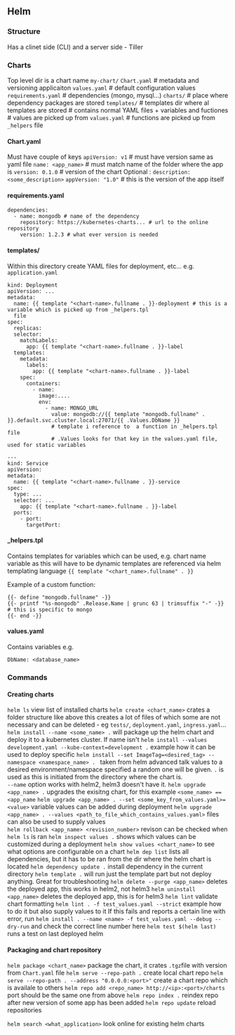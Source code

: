 ## Helm

### Structure

Has a clinet side (CLI)
and a server side - Tiller

### Charts

Top level dir is a chart name
`my-chart/`
  `Chart.yaml` # metadata and versioning applicaiton
  `values.yaml` # default configuration values
  `requirements.yaml` # dependencies (mongo, mysql...)
  `charts/` # place where dependency packages are stored
  `templates/` # templates dir where al templates are stored
    # contains normal YAML files + variables and fuctiones
    # values are picked up from `values.yaml`
    # functions are picked up from `_helpers` file

#### Chart.yaml

Must have couple of keys
`apiVersion: v1` # must have version same as yaml file
`name: <app_name>` # must match name of the folder where the app is
`version: 0.1.0` # version of the chart
Optional :
`description: <some_description>`
`appVersion: "1.0"` # this is the version of the app itself

#### requirements.yaml

```
dependencies:
  - name: mongodb # name of the dependency
    repository: https://kubernetes-charts... # url to the online repository
    version: 1.2.3 # what ever version is needed
```
#### templates/

Within this directory create YAML files for deployment, etc... e.g. `application.yaml`
```
kind: Deployment
apiVersion: ...
metadata:
  name: {{ template "<chart-name>.fullname . }}-deployment # this is a variable which is picked up from _helpers.tpl
  file
spec:
  replicas:
  selector:
    matchLabels:
      app: {{ template "<chart-name>.fullname . }}-label
  templates:
    metadata:
      labels:
        app: {{ template "<chart-name>.fullname . }}-label
    spec:
      containers:
        - name:
          image:....
          env:
            - name: MONGO_URL
              value: mongodb://{{ template "mongodb.fullname" . }}.default.svc.cluster.local:27071/{{ .Values.DbName }}
              # template i reference to  a function in _helpers.tpl file
              # .Values looks for that key in the values.yaml file, used for static variables

---
kind: Service
apiVersion:
metadata:
  name: {{ template "<chart-name>.fullname . }}-service
spec:
  type: ...
  selector: ...
    app: {{ template "<chart-name>.fullname . }}-label
  ports:
    - port:
      targetPort:

```

#### _helpers.tpl

Contains templates for variables which can be used, e.g. chart name variable as this will have to be dynamic
templates are referenced via helm templating language
`{{ template "<chart_name>.fullname" . }}`

Example of a custom function:
```
{{- define "mongodb.fullname" -}}
{{- printf "%s-mongodb" .Release.Name | grunc 63 | trimsuffix "-" -}} # this is specific to mongo
{{- end -}}
```

#### values.yaml

Contains variables e.g.
```
DbName: <database_name>
```

### Commands

#### Creating charts

`helm ls` view list of installed charts
`helm create <chart_name>`  crates a folder structure like above
   this creates a lot of files of which some are not necessary and can be deleted - eg `tests/`, `deployment.yaml`,
  `ingress.yaml`...
`helm install --name <some_name> .`  will package up the helm chart and deploy it to a kubernetes cluster. If name isn't
`helm install --values development.yaml --kube-context=development .` example how it can be used to deploy specific
`helm install --set ImageTag=<desired_tag> --namespace <namespace_name> . ` taken from helm advanced talk
values to a desired environment/namespace
specified a random one will be given. `.` is used as this is initiated from the directory where the chart is.  
`--name` option works with helm2, helm3 doesn't have it.
`helm upgrade <app_name> .` upgrades the exisitng chart, for this example `<some_name> == <app_name`
`helm upgrade <app_name> . --set <some_key_from_values.yaml>=<value>` variable values can be added during deployment
`helm upgrade <app_name> . --values <path_to_file_which_contains_values.yaml>` files can also be used to supply values  
`helm rollback <app_name> <revision_number>` revison can be checked when `helm ls` is ran
`helm inspect values .` shows which values can be customized during a deployment
`helm show values <chart_name>`  to see what options are configurable on a chart
`helm dep list`  lists all dependencies, but it has to be ran from the dir where the helm chart is located
`helm dependency update .`  install dependency in the current directory
`helm template .`  will run just the template part but not deploy anything. Great for troubleshooting
`helm delete --purge <app_name>` deletes the deployed app, this works in helm2, not helm3
`helm uninstall <app_name>` deletes the deployed app, this is for helm3
`helm lint`  validate chart formatting
`helm lint . -f test_values.yaml --strict` example how to do it but also supply values to it
If this fails and reports a certain line with error, run `helm install . --name <name> -f test_values.yaml --debug --dry-run` and check the correct line number here
`helm test $(helm last)` runs a test on last deployed helm

#### Packaging and chart repository

`helm package <chart_name>` package the chart, it crates `.tgz`file with version from `Chart.yaml` file
`helm serve --repo-path .` create local chart repo
`helm serve --repo-path . --address "0.0.0.0:<port>"` create a chart repo which is availale to others
`helm repo add <repo_name> http://<ip>:<port>/charts` port should be the same one from above
`helm repo index .` reindex repo after new version of some app has been added
`helm repo update` reload repositories

`helm search <what_application>`  look online for existing helm charts
